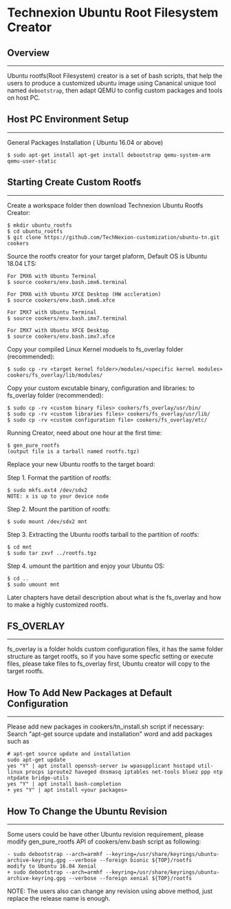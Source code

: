 Technexion Ubuntu Root Filesystem Creator
===========================

## Overview
--------
Ubuntu rootfs(Root Filesystem) creator is a set of bash scripts, that help the
users to produce a customized ubuntu image using Cananical unique tool named `debootstrap`,
then adapt QEMU to config custom packages and tools on host PC.


## Host PC Environment Setup
--------
General Packages Installation ( Ubuntu 16.04 or above)

    $ sudo apt-get install apt-get install debootstrap qemu-system-arm qemu-user-static


## Starting Create Custom Rootfs
--------

Create a workspace folder then download Technexion Ubuntu Rootfs Creator:

    $ mkdir ubuntu_rootfs
    $ cd ubuntu_rootfs
    $ git clone https://github.com/TechNexion-customization/ubuntu-tn.git cookers

Source the rootfs creator for your target plaform, Default OS is Ubuntu 18.04 LTS:

    For IMX6 with Ubuntu Terminal
    $ source cookers/env.bash.imx6.terminal

    For IMX6 with Ubuntu XFCE Desktop (HW accleration)
    $ source cookers/env.bash.imx6.xfce

    For IMX7 with Ubuntu Terminal
    $ source cookers/env.bash.imx7.terminal

    For IMX7 with Ubuntu XFCE Desktop
    $ source cookers/env.bash.imx7.xfce

Copy your compiled Linux Kernel moduels to fs_overlay folder (recommended):

    $ sudo cp -rv <target kernel folder>/modules/<specific kernel modules> cookers/fs_overlay/lib/modules/

Copy your custom excutable binary, configuration and libraries: to fs_overlay folder (recommended):

    $ sudo cp -rv <custom binary files> cookers/fs_overlay/usr/bin/
    $ sudo cp -rv <custom libraries files> cookers/fs_overlay/usr/lib/
    $ sudo cp -rv <custom configuration file> cookers/fs_overlay/etc/


Running Creator, need about one hour at the first time:

    $ gen_pure_rootfs
    (output file is a tarball named rootfs.tgz)

Replace your new Ubuntu rootfs to the target board:

Step 1. Format the partition of rootfs:

    $ sudo mkfs.ext4 /dev/sdx2
    NOTE: x is up to your device node

Step 2. Mount the partition of rootfs:

    $ sudo mount /dev/sdx2 mnt

Step 3. Extracting the Ubuntu rootfs tarball to the partition of rootfs:

    $ cd mnt
    $ sudo tar zxvf ../rootfs.tgz

Step 4. umount the partition and enjoy your Ubuntu OS:

    $ cd ..
    $ sudo umount mnt

Later chapters have detail description about what is the fs_overlay and how to make a highly customized rootfs.


## FS_OVERLAY
--------

fs_overlay is a folder holds custom configuration files, it has
the same folder structure as target rootfs, so if you have some specfic
setting or execute files, please take files to fs_overlay first, Ubuntu creator will copy to the target rootfs.

## How To Add New Packages at Default Configuration
--------

Please add new packages in cookers/tn_install.sh script if necessary:
Search "apt-get source update and installation" word and add packages such as

    # apt-get source update and installation
    sudo apt-get update
    yes "Y" | apt install openssh-server iw wpasupplicant hostapd util-linux procps iproute2 haveged dnsmasq iptables net-tools bluez ppp ntp ntpdate bridge-utils
    yes "Y" | apt install bash-completion
    + yes "Y" | apt install <your packages>

## How To Change the Ubuntu Revision
--------

Some users could be have other Ubuntu revision requirement, please modify gen_pure_rootfs API of cookers/env.bash script as following:

    - sudo debootstrap --arch=armhf --keyring=/usr/share/keyrings/ubuntu-archive-keyring.gpg --verbose --foreign bionic ${TOP}/rootfs
    modify to Ubuntu 16.04 Xenial
    + sudo debootstrap --arch=armhf --keyring=/usr/share/keyrings/ubuntu-archive-keyring.gpg --verbose --foreign xenial ${TOP}/rootfs

NOTE: The users also can change any revision using above method, just replace the release name is enough.
